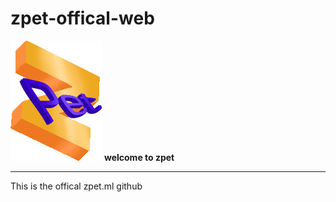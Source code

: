 # zpet-offical-web
![Image of zpet](/images/discord.png)
**welcome to zpet**
<hr>
This is the offical zpet.ml github

